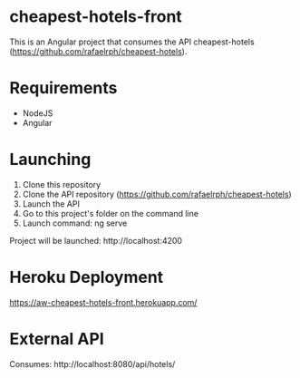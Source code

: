 # cheapest-hotels-front

This is an Angular project that consumes the API cheapest-hotels (https://github.com/rafaelrph/cheapest-hotels).

# Requirements

* NodeJS
* Angular

# Launching

1. Clone this repository
2. Clone the API repository (https://github.com/rafaelrph/cheapest-hotels)
3. Launch the API
2. Go to this project's folder on the command line
3. Launch command: ng serve

Project will be launched: http://localhost:4200

# Heroku Deployment

https://aw-cheapest-hotels-front.herokuapp.com/

# External API

Consumes: http://localhost:8080/api/hotels/
